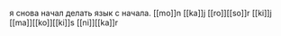 я снова начал делать язык с начала.
[[mo]]n [[ka]]j [[ro]][[so]]r [[ki]]j [[ma]][[ko]][[ki]]s [[ni]][[ka]]r
